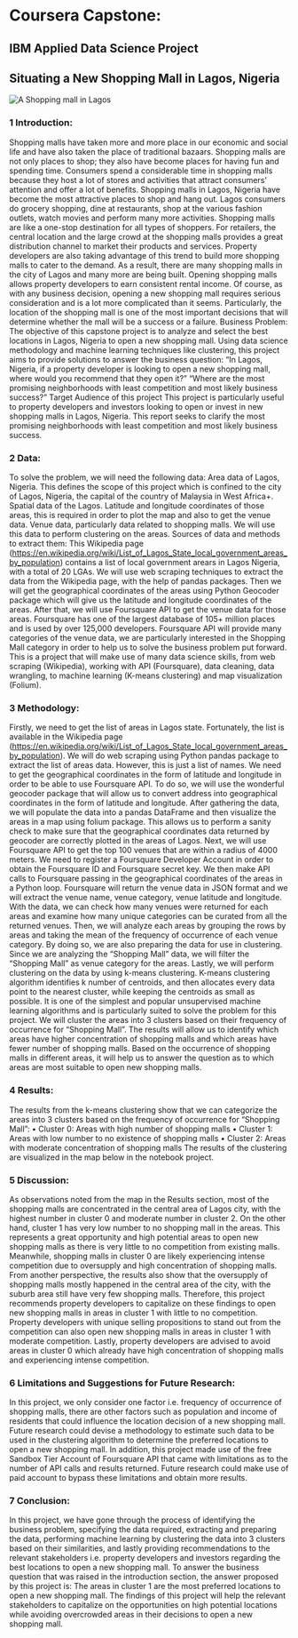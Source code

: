 # Coursera Capstone:

## IBM Applied Data Science Project

## Situating a New Shopping Mall in Lagos, Nigeria

 ![A Shopping mall in Lagos](link-to-image)





### 1 Introduction:
Shopping malls have taken more and more place in our economic and social life and have also taken the place of traditional bazaars. Shopping malls are not only places to shop; they also have become places for having fun and spending time. Consumers spend a considerable time in shopping malls because they host a lot of stores and activities that attract consumers' attention and offer a lot of benefits. Shopping malls in Lagos, Nigeria have become the most attractive places to shop and hang out. Lagos consumers do grocery shopping, dine at restaurants, shop at the various fashion outlets, watch movies and perform many more activities. Shopping malls are like a one-stop destination for all types of shoppers. For retailers, the central location and the large crowd at the shopping malls provides a great distribution channel to market their products and services.
Property developers are also taking advantage of this trend to build more shopping malls to cater to the demand. As a result, there are many shopping malls in the city of Lagos and many more are being built. Opening shopping malls allows property developers to earn consistent rental income. Of course, as with any business decision, opening a new shopping mall requires serious consideration and is a lot more complicated than it seems. Particularly, the location of the shopping mall is one of the most important decisions that will determine whether the mall will be a success or a failure.
Business Problem: 
The objective of this capstone project is to analyze and select the best locations in Lagos, Nigeria to open a new shopping mall. Using data science methodology and machine learning techniques like clustering, this project aims to provide solutions to answer the business question: 
“In Lagos, Nigeria, if a property developer is looking to open a new shopping mall, where would you recommend that they open it?”
“Where are the most promising neighborhoods with least competition and most likely business success?”
Target Audience of this project 
This project is particularly useful to property developers and investors looking to open or invest in new shopping malls in Lagos, Nigeria. This report seeks to clarify the most promising neighborhoods with least competition and most likely business success.

### 2 Data:
To solve the problem, we will need the following data: 
Area data of Lagos, Nigeria. This defines the scope of this project which is confined to the city of Lagos, Nigeria, the capital of the country of Malaysia in West Africa+.
Spatial data of the Lagos. Latitude and longitude coordinates of those areas, this is required in order to plot the map and also to get the venue data. 
Venue data, particularly data related to shopping malls. We will use this data to perform clustering on the areas. 
Sources of data and methods to extract them:
This Wikipedia page (https://en.wikipedia.org/wiki/List_of_Lagos_State_local_government_areas_by_population) contains a list of local government arears in Lagos Nigeria, with a total of 20 LGAs. We will use web scraping techniques to extract the data from the Wikipedia page, with the help of pandas packages. Then we will get the geographical coordinates of the areas using Python Geocoder package which will give us the latitude and longitude coordinates of the areas. After that, we will use Foursquare API to get the venue data for those areas. Foursquare has one of the largest database of 105+ million places and is used by over 125,000 developers. Foursquare API will provide many categories of the venue data, we are particularly interested in the Shopping Mall category in order to help us to solve the business problem put forward. This is a project that will make use of many data science skills, from web scraping (Wikipedia), working with API (Foursquare), data cleaning, data wrangling, to machine learning (K-means clustering) and map visualization (Folium).

### 3 Methodology:
Firstly, we need to get the list of areas in Lagos state. Fortunately, the list is available in the Wikipedia page (https://en.wikipedia.org/wiki/List_of_Lagos_State_local_government_areas_by_population). We will do web scraping using Python pandas package to extract the list of areas data. However, this is just a list of names. We need to get the geographical coordinates in the form of latitude and longitude in order to be able to use Foursquare API. To do so, we will use the wonderful geocoder package that will allow us to convert address into geographical coordinates in the form of latitude and longitude. After gathering the data, we will populate the data into a pandas DataFrame and then visualize the areas in a map using folium package. This allows us to perform a sanity check to make sure that the geographical coordinates data returned by geocoder are correctly plotted in the areas of Lagos. Next, we will use Foursquare API to get the top 100 venues that are within a radius of 4000 meters. We need to register a Foursquare Developer Account in order to obtain the Foursquare ID and Foursquare secret key. We then make API calls to Foursquare passing in the geographical coordinates of the areas in a Python loop. Foursquare will return the venue data in JSON format and we will extract the venue name, venue category, venue latitude and longitude. With the data, we can check how many venues were returned for each areas and examine how many unique categories can be curated from all the returned venues. Then, we will analyze each areas by grouping the rows by areas and taking the mean of the frequency of occurrence of each venue category. By doing so, we are also preparing the data for use in clustering. Since we are analyzing the “Shopping Mall” data, we will filter the “Shopping Mall” as venue category for the areas. Lastly, we will perform clustering on the data by using k-means clustering. K-means clustering algorithm identifies k number of centroids, and then allocates every data point to the nearest cluster, while keeping the centroids as small as possible. It is one of the simplest and popular unsupervised machine learning algorithms and is particularly suited to solve the problem for this project. We will cluster the areas into 3 clusters based on their frequency of occurrence for “Shopping Mall”. The results will allow us to identify which areas have higher concentration of shopping malls and which areas have fewer number of shopping malls. Based on the occurrence of shopping malls in different areas, it will help us to answer the question as to which areas are most suitable to open new shopping malls.

### 4 Results: 
The results from the k-means clustering show that we can categorize the areas into 3 clusters based on the frequency of occurrence for “Shopping Mall”: 
•	Cluster 0: Areas with high number of shopping malls 
•	Cluster 1: Areas with low number to no existence of shopping malls 
•	Cluster 2: Areas with moderate concentration of shopping malls 
The results of the clustering are visualized in the map below in the notebook project.

### 5 Discussion: 
As observations noted from the map in the Results section, most of the shopping malls are concentrated in the central area of Lagos city, with the highest number in cluster 0 and moderate number in cluster 2. On the other hand, cluster 1 has very low number to no shopping mall in the areas. This represents a great opportunity and high potential areas to open new shopping malls as there is very little to no competition from existing malls. Meanwhile, shopping malls in cluster 0 are likely experiencing intense competition due to oversupply and high concentration of shopping malls. From another perspective, the results also show that the oversupply of shopping malls mostly happened in the central area of the city, with the suburb area still have very few shopping malls. Therefore, this project recommends property developers to capitalize on these findings to open new shopping malls in areas in cluster 1 with little to no competition. Property developers with unique selling propositions to stand out from the competition can also open new shopping malls in areas in cluster 1 with moderate competition. Lastly, property developers are advised to avoid areas in cluster 0 which already have high concentration of shopping malls and experiencing intense competition.

### 6 Limitations and Suggestions for Future Research:
In this project, we only consider one factor i.e. frequency of occurrence of shopping malls, there are other factors such as population and income of residents that could influence the location decision of a new shopping mall. Future research could devise a methodology to estimate such data to be used in the clustering algorithm to determine the preferred locations to open a new shopping mall. In addition, this project made use of the free Sandbox Tier Account of Foursquare API that came with limitations as to the number of API calls and results returned. Future research could make use of paid account to bypass these limitations and obtain more results.

### 7 Conclusion: 
In this project, we have gone through the process of identifying the business problem, specifying the data required, extracting and preparing the data, performing machine learning by clustering the data into 3 clusters based on their similarities, and lastly providing recommendations to the relevant stakeholders i.e. property developers and investors regarding the best locations to open a new shopping mall. To answer the business question that was raised in the introduction section, the answer proposed by this project is: The areas in cluster 1 are the most preferred locations to open a new shopping mall. The findings of this project will help the relevant stakeholders to capitalize on the opportunities on high potential locations while avoiding overcrowded areas in their decisions to open a new shopping mall.

